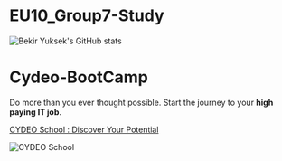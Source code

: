 # EU10_Group7-Study

![Bekir Yuksek's GitHub stats](https://github-readme-stats.vercel.app/api?username=Bzyuksek&show_icons=true&theme=radical)

# Cydeo-BootCamp

Do more than you ever thought possible. 
Start the journey to your **high paying IT job**.

[CYDEO School : Discover Your Potential](https://cydeo.com)

![CYDEO School](https://user-images.githubusercontent.com/112425162/206153624-3dfb32e5-32ff-4b70-91dc-c72574205700.jpeg "Become a Software Development Engineer in Test (SDET) professional by combining coding, problem-solving skills, and simulated work experience. You can create scalable test automation frameworks for UI/Database/API.")

